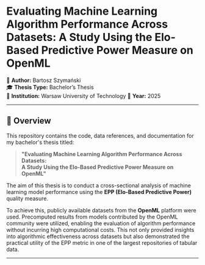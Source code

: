 # Evaluating Machine Learning Algorithm Performance Across Datasets: A Study Using the Elo-Based Predictive Power Measure on OpenML  

📘 **Author:** Bartosz Szymański  
🎓 **Thesis Type:** Bachelor’s Thesis  
🏫 **Institution:** Warsaw University of Technology
📅 **Year:** 2025  

---

## 📖 Overview

This repository contains the code, data references, and documentation for my bachelor's thesis titled:

> **"Evaluating Machine Learning Algorithm Performance Across Datasets:  
> A Study Using the Elo-Based Predictive Power Measure on OpenML"**

The aim of this thesis is to conduct a cross-sectional analysis of machine learning model performance using the **EPP (Elo-Based Predictive Power)** quality measure.

To achieve this, publicly available datasets from the **OpenML** platform were used. Precomputed results from models contributed by the OpenML community were utilized, enabling the evaluation of algorithm performance without incurring high computational costs. This not only provided insights into algorithmic effectiveness across datasets but also demonstrated the practical utility of the EPP metric in one of the largest repositories of tabular data.

---
